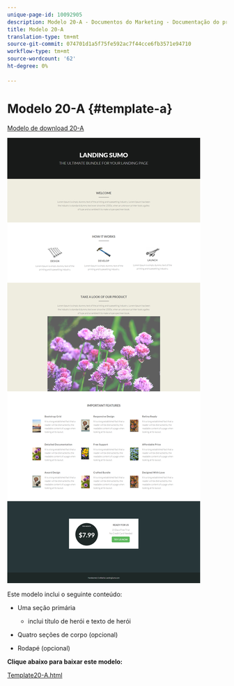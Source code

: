```yaml
---
unique-page-id: 10092905
description: Modelo 20-A - Documentos do Marketing - Documentação do produto
title: Modelo 20-A
translation-type: tm+mt
source-git-commit: 074701d1a5f75fe592ac7f44cce6fb3571e94710
workflow-type: tm+mt
source-wordcount: '62'
ht-degree: 0%

---
```



# Modelo 20-A {#template-a}

[Modelo de download 20-A](https://docs.marketo.com/download/attachments/10092905/template-20a.html?version=1&amp;modificationdate=1441750550000&amp;api=v2)

![](assets/image2015-9-18-9-3a1-3a49.png)

Este modelo inclui o seguinte conteúdo:

* Uma seção primária

   * inclui título de herói e texto de herói

* Quatro seções de corpo (opcional)
* Rodapé (opcional)

**Clique abaixo para baixar este modelo:**

[Template20-A.html](https://docs.marketo.com/download/attachments/10092905/template-20a.html?version=1&amp;modificationdate=1441750550000&amp;api=v2)
